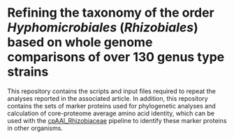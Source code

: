 # Refining the taxonomy of the order *Hyphomicrobiales* (*Rhizobiales*) based on whole genome comparisons of over 130 genus type strains
 
This repository contains the scripts and input files required to repeat the analyses reported in the associated article. In addition, this repository contains the sets of marker proteins used for phylogenetic analyses and calculation of core-proteome average amino acid identity, which can be used with the [cpAAI_Rhizobiaceae](https://github.com/flass/cpAAI_Rhizobiaceae) pipeline to identify these marker proteins in other organisms.
